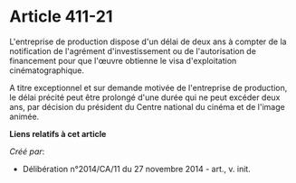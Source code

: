 # Article 411-21

L'entreprise de production dispose d'un délai de deux ans à compter de la notification de l'agrément d'investissement ou de
l'autorisation de financement pour que l'œuvre obtienne le visa d'exploitation cinématographique. 

A titre exceptionnel et sur demande motivée de l'entreprise de production, le délai précité peut être prolongé d'une durée
qui ne peut excéder deux ans, par décision du président du Centre national du cinéma et de l'image animée.

**Liens relatifs à cet article**

_Créé par_:

  - Délibération n°2014/CA/11 du 27 novembre 2014 - art., v. init.
